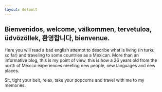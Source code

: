 ```yaml
---
layout: default
---
```


## Bienvenidos, welcome, välkommen, tervetuloa, üdvözöllek, 환영합니다, bienvenue.

Here you will read a bad english attempt to describe what is living (in turku so far) and traveling to some countries as a Mexican.
More than an informative blog, this is my point of view, this is how a 26 years old from the north of Mexico experiences meeting new people, new languages and new places.

Sit, tight your belt, relax, take your popcorns and travel with me to my memories.
